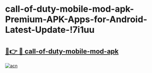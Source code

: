 # call-of-duty-mobile-mod-apk-Premium-APK-Apps-for-Android-Latest-Update-!7i1uu

# <h2><a href="https://gim5j7.esa.edu.pl?title=call-of-duty-mobile-mod-apk&ref=7i1uu">🔗👉 🔴 call-of-duty-mobile-mod-apk</a></h2>

[![acn](https://github.com/user-attachments/assets/0f9c940e-d8b0-45ae-aac7-cd30a18b3e1c)](https://gim5j7.esa.edu.pl?title=call-of-duty-mobile-mod-apk&ref=7i1uu)

